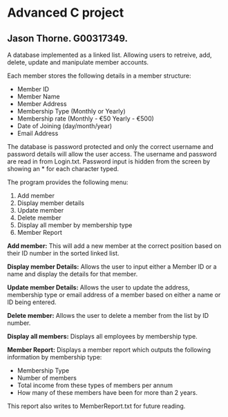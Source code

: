 # Advanced C project

## Jason Thorne. G00317349.

A database implemented as a linked list. Allowing users to retreive, add, delete, update and manipulate member accounts.

Each member stores the following details in a member structure:

* Member ID
* Member Name 
* Member Address
* Membership Type (Monthly or Yearly)
* Membership rate (Monthly - €50 Yearly - €500)
* Date of Joining (day/month/year)
* Email Address 


The database is password protected and only the correct username and password details will allow the user access. The username and password are read in from Login.txt. Password input is hidden from the screen by showing an * for each character typed.


The program provides the following menu:

1. Add member
2. Display member details
3. Update member
4. Delete member
5. Display all member by membership type
6. Member Report


**Add member:** 
This will add a new member at the correct position based on their ID number in the
sorted linked list. 

**Display member Details:** 
Allows the user to input either a Member ID or a name and display the
details for that member.

**Update member Details:** 
Allows the user to update the address, membership type or email address
of a member based on either a name or ID being entered.

**Delete member:** 
Allows the user to delete a member from the list by ID number.

**Display all members:** 
Displays all employees by membership type.

**Member Report:** 
Displays a member report which outputs the following information by membership
type:

- Membership Type
- Number of members
- Total income from these types of members per annum
- How many of these members have been for more than 2 years.

This report also writes to MemberReport.txt for future reading.
